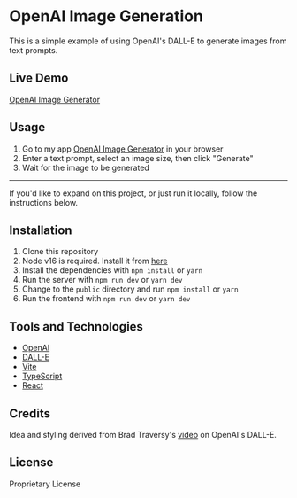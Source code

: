 # OpenAI Image Generation

This is a simple example of using OpenAI's DALL-E to generate images from text prompts. 

## Live Demo

[OpenAI Image Generator](https://img-gen.minervawebdevelopment.com/)

## Usage

1. Go to my app [OpenAI Image Generator](https://img-gen.minervawebdevelopment.com/) in your browser
2. Enter a text prompt, select an image size, then click "Generate"
3. Wait for the image to be generated

<hr>

If you'd like to expand on this project, or just run it locally, follow the instructions below.

## Installation

1. Clone this repository
2. Node v16 is required. Install it from [here](https://nodejs.org/en/download/)
3. Install the dependencies with `npm install` or `yarn`
4. Run the server with `npm run dev` or `yarn dev`
5. Change to the `public` directory and run `npm install` or `yarn`
6. Run the frontend with `npm run dev` or `yarn dev`

## Tools and Technologies

- [OpenAI](https://openai.com/)
- [DALL-E](https://openai.com/blog/dall-e/)
- [Vite](https://vitejs.dev/)
- [TypeScript](https://www.typescriptlang.org/)
- [React](https://reactjs.org/)

## Credits

Idea and styling derived from Brad Traversy's [video](https://www.youtube.com/watch?v=fU4o_BKaUZE) on OpenAI's DALL-E.


## License

Proprietary License